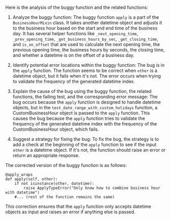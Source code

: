 Here is the analysis of the buggy function and the related functions:

1. Analyze the buggy function: The buggy function `apply` is a part of the `BusinessHourMixin` class. It takes another datetime object and adjusts it to the business hour based on the start and end time of the business day. It has several helper functions like `_next_opening_time`, `_prev_opening_time`, `_get_business_hours_by_sec`, `_get_closing_time`, and `is_on_offset` that are used to calculate the next opening time, the previous opening time, the business hours by seconds, the closing time, and whether a datetime is on the offset of a business day.

2. Identify potential error locations within the buggy function: The bug is in the `apply` function. The function seems to be correct when `other` is a datetime object, but it fails when it's not. The error occurs when trying to validate the frequency of the generated datetime index.

3. Explain the cause of the bug using the buggy function, the related functions, the failing test, and the corresponding error message: The bug occurs because the `apply` function is designed to handle datetime objects, but in the `test_date_range_with_custom_holidays` function, a CustomBusinessHour object is passed to the `apply` function. This causes the bug because the `apply` function tries to validate the frequency of the generated datetime index with the frequency of the CustomBusinessHour object, which fails.

4. Suggest a strategy for fixing the bug: To fix the bug, the strategy is to add a check at the beginning of the `apply` function to see if the input `other` is a datetime object. If it's not, the function should raise an error or return an appropriate response.

The corrected version of the buggy function is as follows:

```
@apply_wraps
def apply(self, other):
    if not isinstance(other, datetime):
        raise ApplyTypeError("Only know how to combine business hour with datetime")
    #... (rest of the function remains the same)
```

This correction ensures that the `apply` function only accepts datetime objects as input and raises an error if anything else is passed.